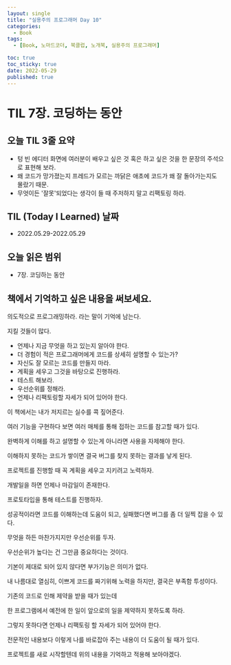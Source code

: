 ```yaml
---
layout: single
title: "실용주의 프로그래머 Day 10"
categories:
  - Book
tags:
  - [Book, 노마드코더, 북클럽, 노개북, 실용주의 프로그래머]

toc: true
toc_sticky: true
date: 2022-05-29
published: true
---
```


# TIL 7장. 코딩하는 동안

## 오늘 TIL 3줄 요약
- 텅 빈 에디터 화면에 여러분이 배우고 싶은 것 혹은 하고 싶은 것을 한 문장의 주석으로 표현해 보라.
- 왜 코드가 망가졌는지 프레드가 모르는 까닭은 애초에 코드가 왜 잘 돌아가는지도 몰랐기 때문.
- 무엇이든 '잘못'되었다는 생각이 들 때 주저하지 말고 리팩토링 하라.

## TIL (Today I Learned) 날짜
- 2022.05.29-2022.05.29

## 오늘 읽은 범위
- 7장. 코딩하는 동안

## 책에서 기억하고 싶은 내용을 써보세요.
의도적으로 프로그래밍하라. 라는 말이 기억에 남는다.

지킬 것들이 많다.

- 언제나 지금 무엇을 하고 있는지 알아야 한다.
- 더 경험이 적은 프로그래머에게 코드를 상세히 설명할 수 있는가?
- 자신도 잘 모르는 코드를 만들지 마라.
- 계획을 세우고 그것을 바탕으로 진행하라.
- 테스트 해보라.
- 우선순위를 정해라.
- 언제나 리팩토링할 자세가 되어 있어야 한다.

이 책에서는 내가 저지르는 실수를 콕 짚어준다.

여러 기능을 구현하다 보면 여러 매체를 통해 접하는 코드를 참고할 때가 있다.

완벽하게 이해를 하고 설명할 수 있는게 아니라면 사용을 자제해야 한다.

이해하지 못하는 코드가 쌓이면 결국 버그를 찾지 못하는 결과를 낳게 된다.

프로젝트를 진행할 때 꼭 계획을 세우고 지키려고 노력하자.

개발일을 하면 언제나 마감일이 존재한다.

프로토타입을 통해 테스트를 진행하자.

성공적이라면 코드를 이해하는데 도움이 되고, 실패했다면 버그를 좀 더 일찍 잡을 수 있다.

무엇을 하든 마찬가지지만 우선순위를 두자.

우선순위가 높다는 건 그만큼 중요하다는 것이다.

기본이 제대로 되어 있지 않다면 부가기능은 의미가 없다.

내 나름대로 열심히, 이쁘게 코드를 짜기위해 노력을 하지만, 결국은 부족함 투성이다.

기존의 코드로 인해 제약을 받을 때가 있는데

한 프로그램에서 예전에 한 일이 앞으로의 일을 제약하지 못하도록 하라.

그렇지 못하다면 언제나 리팩토링 할 자세가 되어 있어야 한다.

전문적인 내용보다 이렇게 나를 바로잡아 주는 내용이 더 도움이 될 때가 있다.

프로젝트를 새로 시작할텐데 위의 내용을 기억하고 적용해 보아야겠다.
